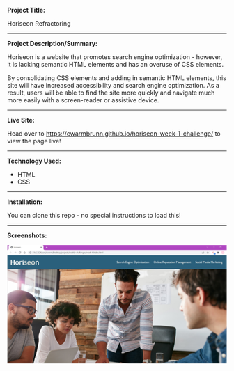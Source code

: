 **Project Title:**

Horiseon Refractoring

---

**Project Description/Summary:**

Horiseon is a website that promotes search engine optimization - however, it is lacking semantic HTML elements and has an overuse of CSS elements.

By consolidating CSS elements and adding in semantic HTML elements, this site will have increased accessibility and search engine optimization. As a result, users will be able to find the site more quickly and navigate much more easily with a screen-reader or assistive device.

---

**Live Site:**

Head over to https://cwarmbrunn.github.io/horiseon-week-1-challenge/ to view the page live!

---

**Technology Used:**

- HTML
- CSS

---

**Installation:**

You can clone this repo - no special instructions to load this!

---

**Screenshots:**

![Screenshot of Horiseon website main page](./assets/images/horiseon-screenshot.jpg)
